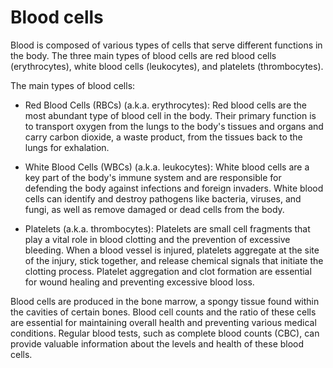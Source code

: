 # Blood cells

Blood is composed of various types of cells that serve different functions in the body. The three main types of blood cells are red blood cells (erythrocytes), white blood cells (leukocytes), and platelets (thrombocytes). 

The main types of blood cells:

* Red Blood Cells (RBCs) (a.k.a. erythrocytes): Red blood cells are the most abundant type of blood cell in the body. Their primary function is to transport oxygen from the lungs to the body's tissues and organs and carry carbon dioxide, a waste product, from the tissues back to the lungs for exhalation.

* White Blood Cells (WBCs) (a.k.a. leukocytes): White blood cells are a key part of the body's immune system and are responsible for defending the body against infections and foreign invaders.  White blood cells can identify and destroy pathogens like bacteria, viruses, and fungi, as well as remove damaged or dead cells from the body.

* Platelets (a.k.a. thrombocytes): Platelets are small cell fragments that play a vital role in blood clotting and the prevention of excessive bleeding. When a blood vessel is injured, platelets aggregate at the site of the injury, stick together, and release chemical signals that initiate the clotting process. Platelet aggregation and clot formation are essential for wound healing and preventing excessive blood loss.

Blood cells are produced in the bone marrow, a spongy tissue found within the cavities of certain bones. Blood cell counts and the ratio of these cells are essential for maintaining overall health and preventing various medical conditions. Regular blood tests, such as complete blood counts (CBC), can provide valuable information about the levels and health of these blood cells.
